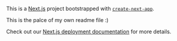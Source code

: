 This is a [Next.js](https://nextjs.org/) project bootstrapped with [`create-next-app`](https://github.com/vercel/next.js/tree/canary/packages/create-next-app).



This is the palce of my own readme file :)




Check out our [Next.js deployment documentation](https://nextjs.org/docs/deployment) for more details.
